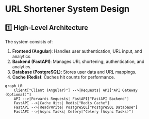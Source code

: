 # URL Shortener System Design

## **1️⃣ High-Level Architecture**
The system consists of:
1. **Frontend (Angular)**: Handles user authentication, URL input, and analytics.
2. **Backend (FastAPI)**: Manages URL shortening, authentication, and analytics.
3. **Database (PostgreSQL)**: Stores user data and URL mappings.
4. **Cache (Redis)**: Caches hit counts for performance.

```mermaid
graph LR
    Client["Client (Angular)"] -->|Requests| API["API Gateway (Optional)"]
    API -->|Forwards Requests| FastAPI["FastAPI Backend"]
    FastAPI -->|Cache Hits| Redis["Redis Cache"]
    FastAPI -->|Read/Write| PostgreSQL["PostgreSQL Database"]
    FastAPI -->|Async Tasks| Celery["Celery (Async Tasks)"]
   
```